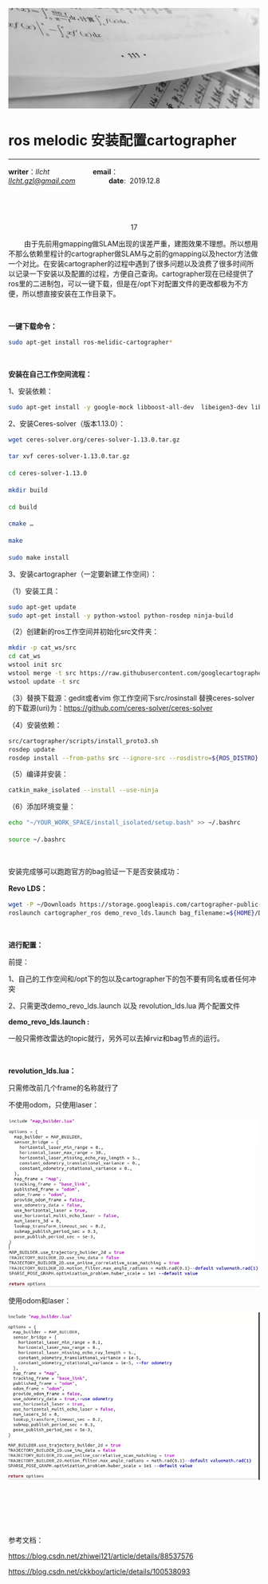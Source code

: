 ![image](https://raw.githubusercontent.com/lIchtg/lichtg.github.io/master/images/6.jpeg)

# __ros melodic 安装配置cartographer__

------

__writer__：*lIcht*  &nbsp;&nbsp;&nbsp;&nbsp;&nbsp;&nbsp;&nbsp;&nbsp;&nbsp;&nbsp;&nbsp;&nbsp;&nbsp;&nbsp;&nbsp;&nbsp;&nbsp;&nbsp;&nbsp;&nbsp; __email__：*lIcht.gzl@gmail.com*&nbsp;&nbsp;&nbsp;&nbsp;&nbsp;&nbsp;&nbsp;&nbsp;&nbsp;&nbsp;&nbsp;&nbsp;&nbsp;&nbsp;&nbsp;&nbsp;&nbsp;__date__:&nbsp;&nbsp;2019.12.8

&nbsp;

&nbsp;

<center>17</center>

&nbsp;&nbsp;&nbsp;&nbsp;&nbsp;&nbsp;&nbsp;&nbsp;由于先前用gmapping做SLAM出现的误差严重，建图效果不理想。所以想用不那么依赖里程计的cartographer做SLAM与之前的gmapping以及hector方法做一个对比。在安装cartographer的过程中遇到了很多问题以及浪费了很多时间所以记录一下安装以及配置的过程，方便自己查询。cartographer现在已经提供了ros里的二进制包，可以一键下载，但是在/opt下对配置文件的更改都极为不方便，所以想直接安装在工作目录下。

&nbsp;

**一键下载命令：**

```bash
sudo apt-get install ros-melidic-cartographer*
```



&nbsp;



**安装在自己工作空间流程：**

1、安装依赖：

```bash
sudo apt-get install -y google-mock libboost-all-dev  libeigen3-dev libgflags-dev libgoogle-glog-dev liblua5.2-dev libprotobuf-dev  libsuitesparse-dev libwebp-dev ninja-build protobuf-compiler python-sphinx  ros-kinetic-tf2-eigen libatlas-base-dev libsuitesparse-dev liblapack-dev
```



2、安装Ceres-solver（版本1.13.0）：

```bash
wget ceres-solver.org/ceres-solver-1.13.0.tar.gz

tar xvf ceres-solver-1.13.0.tar.gz

cd ceres-solver-1.13.0

mkdir build

cd build

cmake …

make

sudo make install

```



3、安装cartographer（一定要新建工作空间）：

（1）安装工具：

```bash
sudo apt-get update
sudo apt-get install -y python-wstool python-rosdep ninja-build
```

（2）创建新的ros工作空间并初始化src文件夹：

```bash
mkdir -p cat_ws/src
cd cat_ws
wstool init src
wstool merge -t src https://raw.githubusercontent.com/googlecartographer/cartographer_ros/master/cartographer_ros.rosinstall
wstool update -t src
```

（3）替换下载源：gedit或者vim 你工作空间下src/rosinstall     替换ceres-solver的下载源(uri)为：https://github.com/ceres-solver/ceres-solver



（4）安装依赖：

```bash
src/cartographer/scripts/install_proto3.sh
rosdep update
rosdep install --from-paths src --ignore-src --rosdistro=${ROS_DISTRO} -y
```



（5）编译并安装：

```bash
catkin_make_isolated --install --use-ninja
```



（6）添加环境变量：

```bash
echo "~/YOUR_WORK_SPACE/install_isolated/setup.bash" >> ~/.bashrc

source ~/.bashrc
```

&nbsp;



安装完成够可以跑跑官方的bag验证一下是否安装成功：

**Revo LDS：**

```bash
wget -P ~/Downloads https://storage.googleapis.com/cartographer-public-data/bags/revo_lds/cartographer_paper_revo_lds.bag
roslaunch cartographer_ros demo_revo_lds.launch bag_filename:=${HOME}/Downloads/cartographer_paper_revo_lds.bag

```



&nbsp;



**进行配置：**

前提：

1、自己的工作空间和/opt下的包以及cartographer下的包不要有同名或者任何冲突

2、只需更改demo_revo_lds.launch 以及 revolution_lds.lua 两个配置文件

**demo_revo_lds.launch :**

一般只需修改雷达的topic就行，另外可以去掉rviz和bag节点的运行。

&nbsp;

**revolution_lds.lua：**

只需修改前几个frame的名称就行了

不使用odom，只使用laser：

![image](https://raw.githubusercontent.com/lIchtg/lichtg.github.io/master/images/images17/1.png)

使用odom和laser：

![image](https://raw.githubusercontent.com/lIchtg/lichtg.github.io/master/images/images17/2.png)

&nbsp;

&nbsp;

&nbsp;

参考文档：

https://blog.csdn.net/zhiwei121/article/details/88537576

https://blog.csdn.net/ckkboy/article/details/100538093